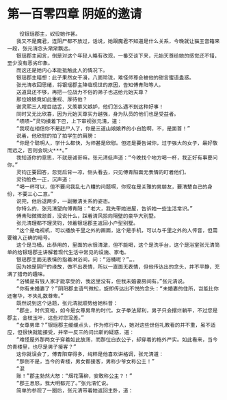 # 第一百零四章 阴姬的邀请
        役银瑶郡主，奴役她作甚。
       我又不是魔君，连阴尸都不放过，话说，她跟魔君不知道是什么关系，今晚就让猫王音箱来一段，张元清念头渐渐飘远。
       银瑶郡主闻言，倒是对这个年轻人略有改观，一番交谈下来，元始天尊给她的感觉还不错，至少没有恶劣印象。
       而这还是她内心本能抵触此人的情况下。
       银瑶郡主暗想：此子果然女干滑，八面玲珑，难怪师尊会被他的甜言蜜语蛊惑。
       张元清收回思绪，将银瑶郡主降临现世的原因，告知傅青阳等人。
       送道具还不够，再把一位战力不俗的弟子也送给元始天尊？
       那位娘娘竟如此重视、厚待他？
       谢灵熙三人瞠目结舌，又羡慕又嫉妒，他们怎么遇不到这种好事！
       同时又无比欣喜，因为元始天尊实力越强，身为队员的他们也是受益者。
       “啧啧~”灵钧摸着下巴，上下审视张元清，道：
       “我现在相信你不是赶尸人了，你是三道山娘娘养的小白脸啊，不，是面首！”
       说着，他欣慰的拍了拍学生的肩膀：
       “你是个聪明人，学什么都快，为师甚是欣慰。但还是要告诫你，过于强大的女子，最好敬而远之，否则会玩火***。”
       我知道你的意思，不就是诚哥嘛，张元清低声道：“今晚找个地方喝一杯，我正好有事要问你。”
       灵钧正要回答，忽觉后背一凉，侧头看去，只见傅青阳面无表情的盯着他们。
       灵钧脸色一正，沉声道：
       “喝一杯可以，但不要问我乱七八糟的问题啊，你现在是关雅的男朋友，要清楚自己的身份，不要三心二意。”
       说完，他后退两步，一副撇清关系的姿态。
       你特么的，张元清望向傅青阳：“老大，我先带她进屋，告诉她一些生活常识。”
       傅青阳微微颔首，没说什么，踩着清风掠向隔壁的豪华大别墅。
       张元清理都不理灵钧，领着银瑶郡主返回小户型别墅。
       “这个是电视机，可以播放千里之外的画面，这个是手机，可以与千里之外的人传音，但需要输入正确的暗号。
       这个是马桶，出恭用的，里面的水很清澈，但不能喝，这个是洗手台，这个是浴室张元清简单的给银瑶郡主讲解着现代生活中常见的设施、家电。
       银瑶郡主面无表情的指着淋浴间，问：“浴桶呢？”….
       因为她是阴尸的缘故，做不出表情，所以一直面无表情，但他传达出的念头，并不平静，充满了猎奇的趣味。
       “浴桶是有钱人家才能享受的，我这里没有，但我未婚妻房间有。”张元清说。
       “你有未婚妻了？”阴阳郡主语气微松，旋即传达出不悦的念头：“未婚妻的住所，岂能比你还奢华，不失礼数尊卑。”
       既然说到这个话题，张元清就顺势给她科普：
       “郡主，时代变啦，如今是女尊男卑的时代。女子拳法犀利，男子只会摆烂躺平，不过您是郡主，金枝玉叶，这些对您没差。”
       “女尊男卑？”银瑶郡主缓缓点头，作为修行中人，她对这些世俗礼教看的并不重，虽不适应，但很快就能接受，并举一反三的问出新的疑惑，道：
       “难怪屋外那两女子穿着如此放荡，而那位白衣公子，却穿着的格外严实。如此看来，当今的青楼里，也尽是男子接客？”
       这你就误会了，傅青阳穿得多，纯粹是他喜欢讲格调，张元清道：
       “那倒不是，当今的青楼，男女都接客，男称少爷女称公主！”
       “混
       账！”郡主勃然大怒：“烟花蒲柳，安敢称公主？！”
       “郡主息怒，我大明都完了。”张元清忙说。
       简单的参观了一圈后，张元清带着她返回主卧，道：
